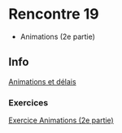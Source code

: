 # Rencontre 19

- Animations (2e partie)

## Info

[Animations et délais](/info/AnimationsEtDélais)

### Exercices

[Exercice Animations (2e partie)](/exercices/Animations2)


